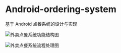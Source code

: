 # Android-ordering-system
基于 Android 点餐系统的设计与实现 

![外卖点餐系统功能结构图](https://user-images.githubusercontent.com/64953476/162557835-8b68ad62-9136-4934-a694-07c82e06d5aa.jpg)

![外卖点餐系统流程处理图](https://user-images.githubusercontent.com/64953476/162557840-82b181a9-eb0b-4c36-9120-029a85289905.jpg)
